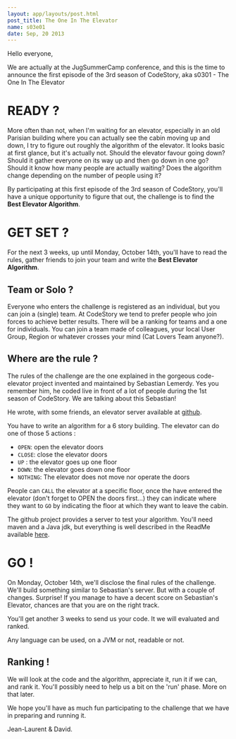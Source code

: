 ```yaml
---
layout: app/layouts/post.html
post_title: The One In The Elevator
name: s03e01
date: Sep, 20 2013
---
```


Hello everyone,

We are actually at the JugSummerCamp conference, and this is the time to announce the first episode of the 3rd season of CodeStory, aka s0301 - The One In The Elevator

# READY ?

More often than not, when I'm waiting for an elevator, especially in an old Parisian building where you can actually see the cabin moving up and down, I try to figure out roughly the algorithm of the elevator. 
It looks basic at first glance, but it's actually not. Should the elevator favour going down? Should it gather everyone on its way up and then go down in one go? Should it know how many people are actually waiting? Does the algorithm change depending on the number of people using it?

By participating at this first episode of the 3rd season of CodeStory, you'll have a unique opportunity to figure that out, the challenge is to find the **Best Elevator Algorithm**.

# GET SET ?

For the next 3 weeks, up until Monday, October 14th, you'll have to read the rules, gather friends to join your team and write the **Best Elevator Algorithm**. 

## Team or Solo ?

Everyone who enters the challenge is registered as an individual, but you can join a (single) team. At CodeStory we tend to prefer people who join forces to achieve better results.
There will be a ranking for teams and a one for individuals. You can join a team made of colleagues, your local User Group, Region or whatever crosses your mind (Cat Lovers Team anyone?).

## Where are the rule ?

The rules of the challenge are the one explained in the gorgeous code-elevator project invented and maintained by Sebastian Lemerdy. Yes you remember him, he coded live in front of a lot of people during the 1st season of CodeStory. We are talking about this Sebastian! 

He wrote, with some friends, an elevator server available at [github](https://github.com/jeanlaurent/code-elevator).

You have to write an algorithm for a 6 story building. The elevator can do one of those 5 actions :

* `OPEN`: open the elevator doors
* `CLOSE`: close the elevator doors
* `UP` : the elevator goes up one floor
* `DOWN`: the elevator goes down one floor
* `NOTHING`: The elevator does not move nor operate the doors

People can `CALL` the elevator at a specific floor, once the have entered the elevator (don't forget to OPEN the doors first…) they can indicate where they want to `GO` by indicating the floor at which they want to leave the cabin.

The github project provides a server to test your algorithm. You'll need maven and a Java jdk, but everything is well described in the ReadMe available [here](https://github.com/jeanlaurent/code-elevator).

# GO !

On Monday, October 14th, we'll disclose the final rules of the challenge. We'll build something similar to Sebastian's server. But with a couple of changes. Surprise! If you manage to have a decent score on Sebastian's Elevator, chances are that you are on the right track.

You'll get another 3 weeks to send us your code. It we will evaluated and ranked.

Any language can be used, on a JVM or not, readable or not.

## Ranking !

We will look at the code and the algorithm, appreciate it, run it if we can, and rank it. You'll possibly need to help us a bit on the 'run' phase. More on that later.

We hope you'll have as much fun participating to the challenge that we have in preparing and running it.

Jean-Laurent & David.